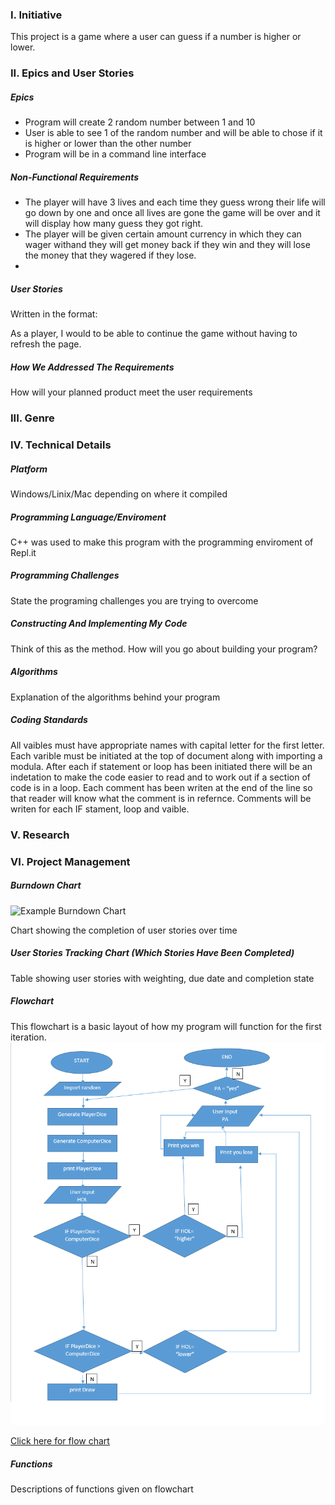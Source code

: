 ### I. Initiative
This project is a game where a user can guess if a number is higher or lower.

### II. Epics and User Stories

##### Epics
* Program will create 2 random number between 1 and 10
* User is able to see 1 of the random number and will be able to chose if it is higher or lower than the other number
* Program will be in a command line interface 

##### Non-Functional Requirements
* The player will have 3 lives and each time they guess wrong their life will go down by one and once all lives are gone the game will be over and it will display how many guess they got right.
* The player will be given certain amount currency in which they can wager withand they will get money back if they win and they will lose the money that they wagered if they lose.
*

##### User Stories
Written in the format: 

As a player, I would to be able to continue the game without having to refresh the page.


##### How We Addressed The Requirements

How will your planned product meet the user requirements

### III. Genre

### IV. Technical Details

##### Platform
Windows/Linix/Mac depending on where it compiled

##### Programming Language/Enviroment
C++ was used to make this program with the programming enviroment of Repl.it 

##### Programming Challenges
State the programing challenges you are trying to overcome
 
##### Constructing And Implementing My Code

Think of this as the method. How will you go about building your program?

##### Algorithms

Explanation of the algorithms behind your program
 
##### Coding Standards 
All vaibles must have appropriate names with capital letter for the first letter. Each varible must be initiated at the top of document along with importing a modula. After each if statement or loop has been initiated there will be an indetation to make the code easier to read and to work out if a section of code is in a loop. Each comment has been writen at the end of the line so that reader will know what the comment is in refernce. Comments will be writen for each IF stament, loop and vaible.
### V. Research

### VI. Project Management

##### Burndown Chart

![Example Burndown Chart](https://upload.wikimedia.org/wikipedia/commons/8/8e/SampleBurndownChart.svg)

Chart showing the completion of user stories over time

##### User Stories Tracking Chart (Which Stories Have Been Completed)

Table showing user stories with weighting, due date and completion state

##### Flowchart

This flowchart is a  basic layout of how my program will function for the first iteration.
![Flowchart](https://github.com/kin14270476/higher-or-lower/blob/master/flowchart.png)

[Click here for flow chart](https://github.com/kin14270476/higher-or-lower/blob/master/flowchart2.pdf)
##### Functions

Descriptions of functions given on flowchart
